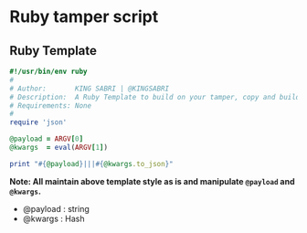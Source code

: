# Ruby tamper script


## Ruby Template

```ruby
#!/usr/bin/env ruby
#
# Author:       KING SABRI | @KINGSABRI
# Description:  A Ruby Template to build on your tamper, copy and build on me.
# Requirements: None
#
require 'json'

@payload = ARGV[0]
@kwargs  = eval(ARGV[1])

print "#{@payload}|||#{@kwargs.to_json}"
```

**Note: All maintain above template style as is and manipulate `@payload` and `@kwargs`.**
- @payload : string
- @kwargs  : Hash

